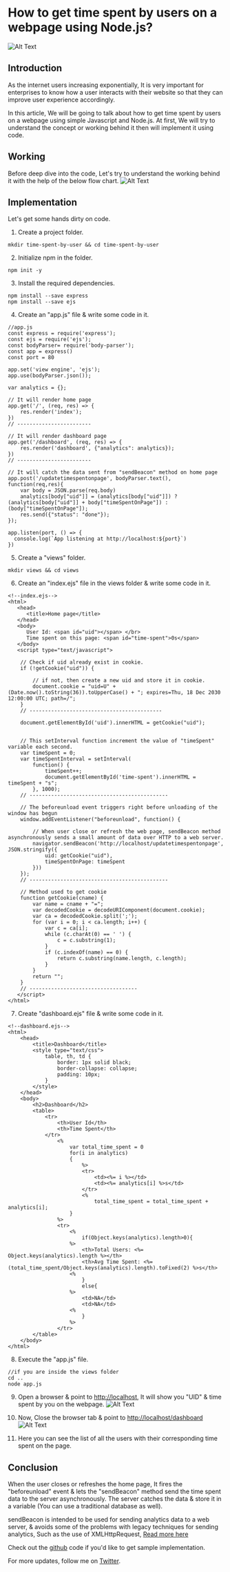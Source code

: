 # How to get time spent by users on a webpage using Node.js?

![Alt Text](https://dev-to-uploads.s3.amazonaws.com/uploads/articles/1u00tt9x8gymt3uygo5r.png)

## Introduction
As the internet users increasing exponentially, It is very important for enterprises to know how a user interacts with their website so that they can improve user experience accordingly.

In this article, We will be going to talk about how to get time spent by users on a webpage using simple Javascript and Node.js. At first, We will try to understand the concept or working behind it then will implement it using code. 

## Working
Before deep dive into the code, Let's try to understand the working behind it with the help of the below flow chart.
![Alt Text](https://dev-to-uploads.s3.amazonaws.com/uploads/articles/l8au5m6b4peubhgsedgj.png)

## Implementation
Let's get some hands dirty on code.

1) Create a project folder.
```
mkdir time-spent-by-user && cd time-spent-by-user
```

2) Initialize npm in the folder.
```
npm init -y
```

3) Install the required dependencies.
```
npm install --save express
npm install --save ejs
```

4) Create an "app.js" file & write some code in it.
```
//app.js
const express = require('express');
const ejs = require('ejs');
const bodyParser= require('body-parser');
const app = express()
const port = 80

app.set('view engine', 'ejs');
app.use(bodyParser.json());

var analytics = {};

// It will render home page
app.get('/', (req, res) => {    
    res.render('index');
})
// ------------------------

// It will render dashboard page
app.get('/dashboard', (req, res) => {
    res.render('dashboard', {"analytics": analytics});
})
// ------------------------

// It will catch the data sent from "sendBeacon" method on home page
app.post('/updatetimespentonpage', bodyParser.text(), function(req,res){  
    var body = JSON.parse(req.body)    
    analytics[body["uid"]] = (analytics[body["uid"]]) ? (analytics[body["uid"]] + body["timeSpentOnPage"]) : (body["timeSpentOnPage"]);
    res.send({"status": "done"});
});

app.listen(port, () => {
  console.log(`App listening at http://localhost:${port}`)
})
```

5) Create a "views" folder.
```
mkdir views && cd views
```

6) Create an "index.ejs" file in the views folder & write some code in it.
```
<!--index.ejs-->
<html>
   <head>
      <title>Home page</title>
   </head>
   <body>
      User Id: <span id="uid"></span> </br>
      Time spent on this page: <span id="time-spent">0s</span>
   </body>
   <script type="text/javascript">
    
    // Check if uid already exist in cookie.     
    if (!getCookie("uid")) {

        // if not, then create a new uid and store it in cookie.
        document.cookie = "uid=U" + (Date.now().toString(36)).toUpperCase() + "; expires=Thu, 18 Dec 2030 12:00:00 UTC; path=/";
    }
    // -------------------------------------------

    document.getElementById('uid').innerHTML = getCookie("uid");
    

    // This setInterval function increment the value of "timeSpent" variable each second.
    var timeSpent = 0;
    var timeSpentInterval = setInterval(
        function() {
            timeSpent++;
            document.getElementById('time-spent').innerHTML = timeSpent + "s";
        }, 1000);
    // ---------------------------------------------

    // The beforeunload event triggers right before unloading of the window has begun
    window.addEventListener("beforeunload", function() {

        // When user close or refresh the web page, sendBeacon method asynchronously sends a small amount of data over HTTP to a web server.
        navigator.sendBeacon('http://localhost/updatetimespentonpage', JSON.stringify({
            uid: getCookie("uid"),
            timeSpentOnPage: timeSpent
        }))
    });
    // ---------------------------------------------

    // Method used to get cookie
    function getCookie(cname) {
        var name = cname + "=";
        var decodedCookie = decodeURIComponent(document.cookie);
        var ca = decodedCookie.split(';');
        for (var i = 0; i < ca.length; i++) {
            var c = ca[i];
            while (c.charAt(0) == ' ') {
                c = c.substring(1);
            }
            if (c.indexOf(name) == 0) {
                return c.substring(name.length, c.length);
            }
        }
        return "";
    }
    // -----------------------------------
   </script>
</html>
```

7) Create "dashboard.ejs" file & write some code in it.
```
<!--dashboard.ejs-->
<html>
    <head>
        <title>Dashboard</title>
        <style type="text/css">
            table, th, td {
                border: 1px solid black;
                border-collapse: collapse;
                padding: 10px;
            }
        </style>
    </head>
    <body>
        <h2>Dashboard</h2>
        <table>
            <tr>                
                <th>User Id</th>
                <th>Time Spent</th>
            </tr>            
                <%  
                    var total_time_spent = 0                    
                    for(i in analytics)
                    {
                        %>
                        <tr>
                            <td><%= i %></td>
                            <td><%= analytics[i] %>s</td>
                        </tr>
                        <%
                            total_time_spent = total_time_spent + analytics[i];
                    }
                %>
                <tr>
                    <%
                        if(Object.keys(analytics).length>0){
                    %>
                        <th>Total Users: <%= Object.keys(analytics).length %></th>
                        <th>Avg Time Spent: <%= (total_time_spent/Object.keys(analytics).length).toFixed(2) %>s</th>
                    <%
                        }
                        else{
                    %>
                        <td>NA</td>
                        <td>NA</td>
                    <%
                        }
                    %>
                </tr>            
        </table>
    </body>
</html>
```

8) Execute the "app.js" file.
```
//if you are inside the views folder
cd ..
node app.js
```

9) Open a browser & point to [http://localhost](http://localhost), It will show you "UID" & time spent by you on the webpage.
![Alt Text](https://dev-to-uploads.s3.amazonaws.com/uploads/articles/0rdc23tkos0hei6wnbeb.png)

10) Now, Close the browser tab & point to [http://localhost/dashboard](http://localhost/dashboard)
![Alt Text](https://dev-to-uploads.s3.amazonaws.com/uploads/articles/w3dz9w5uzblnuo1f4uak.png)

11) Here you can see the list of all the users with their corresponding time spent on the page.

## Conclusion
When the user closes or refreshes the home page, It fires the "beforeunload" event & lets the "sendBeacon" method send the time spent data to the server asynchronously. The server catches the data & store it in a variable (You can use a traditional database as well).

sendBeacon is intended to be used for sending analytics data to a web server, & avoids some of the problems with legacy techniques for sending analytics, Such as the use of XMLHttpRequest, [Read more here](https://developer.mozilla.org/en-US/docs/Web/API/Navigator/sendBeacon)

Check out the [github](https://github.com/Kalpitrathore/time-spent-by-user-on-website) code if you'd like to get sample implementation.

For more updates, follow me on [Twitter](https://twitter.com/kalpitrathore).
